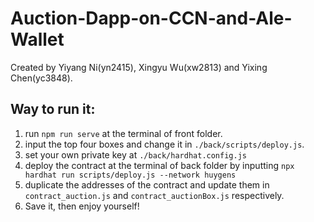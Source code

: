 # Auction-Dapp-on-CCN-and-Ale-Wallet
Created by Yiyang Ni(yn2415), Xingyu Wu(xw2813) and Yixing Chen(yc3848).

## Way to run it:
1. run `npm run serve` at the terminal of front folder.
2. input the top four boxes and change it in `./back/scripts/deploy.js`.
3. set your own private key at `./back/hardhat.config.js`
4. deploy the contract at the terminal of back folder by inputting `npx hardhat run scripts/deploy.js --network huygens`
5. duplicate the addresses of the contract and update them in `contract_auction.js` and `contract_auctionBox.js` respectively.
6. Save it, then enjoy yourself!
